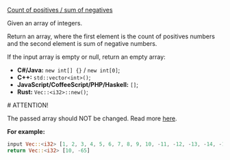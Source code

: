 [Count of positives / sum of negatives](https://www.codewars.com/kata/576bb71bbbcf0951d5000044)

Given an array of integers.

Return an array, where the first element is the count of positives numbers and the second element is sum of negative numbers.

If the input array is empty or null, return an empty array:

- **C#/Java:** `new int[] {}` / `new int[0]`;
- **C++:** `std::vector<int>()`;
- **JavaScript/CoffeeScript/PHP/Haskell:** `[]`;
- **Rust:** `Vec::<i32>::new()`;

\# ATTENTION!

The passed array should NOT be changed. Read more [here](https://en.wikipedia.org/wiki/Side_effect_(computer_science)).

**For example:**

```rust
input Vec::<i32> [1, 2, 3, 4, 5, 6, 7, 8, 9, 10, -11, -12, -13, -14, -15]
return Vec::<i32> [10, -65]
```
